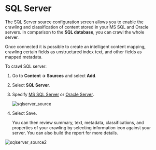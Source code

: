 # SQL Server

The SQL Server source configuration screen allows you to enable the crawling and classification of
content stored in your MS SQL and Oracle servers. In comparison to the **SQL database**, you can
crawl the whole server.

Once connected it is possible to create an intelligent content mapping, crawling certain fields as
unstructured index text, and other fields as mapped metadata.

To crawl SQL server:

1. Go to **Content → Sources** and select **Add**.
2. Select **SQL Server**.
3. Specify [MS SQL Server](/docs/dataclassification/5.7/ndc/admin/sources/sqlserver/mssqlserver.md) or [Oracle Server](/docs/dataclassification/5.7/ndc/admin/sources/sqlserver/oracleserver.md).

   ![sqlserver_source](/img/product_docs/dataclassification/ndc/admin/sources/sqlserver/sqlserver_source.webp)

4. Select Save.

   You can then review summary, text, metadata, classifications, and properties of your crawling by
   selecting information icon against your server. You can also build the report for more details.

![sqlserver_source2](/img/product_docs/dataclassification/ndc/admin/sources/sqlserver/sqlserver_source2.webp)

